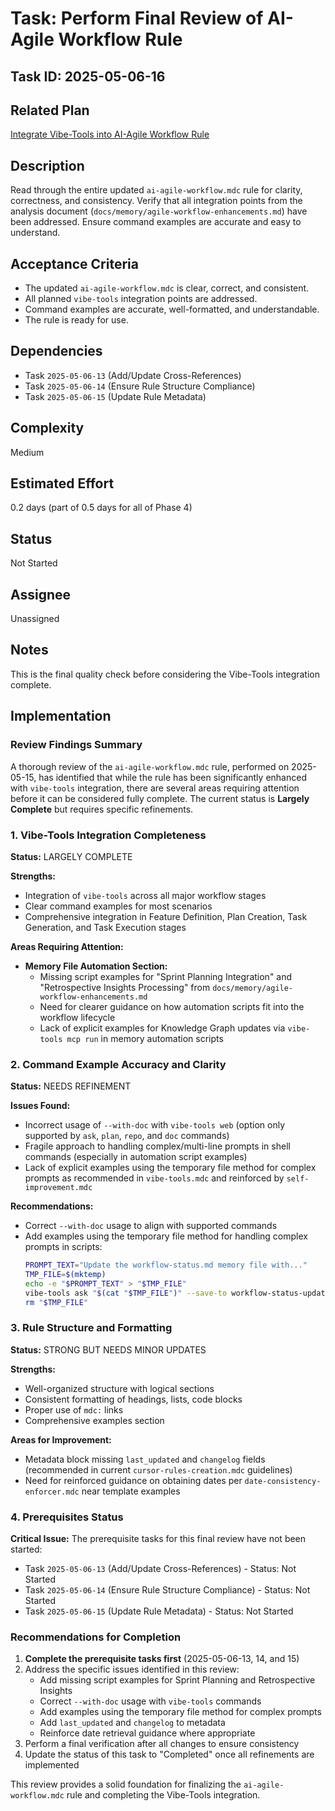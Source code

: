 # Task: Perform Final Review of AI-Agile Workflow Rule

## Task ID: 2025-05-06-16

## Related Plan

[Integrate Vibe-Tools into AI-Agile Workflow Rule](mdc:docs/plans/vibe-tools-integration-plan.md)

## Description

Read through the entire updated `ai-agile-workflow.mdc` rule for clarity, correctness, and consistency. Verify that all integration points from the analysis document (`docs/memory/agile-workflow-enhancements.md`) have been addressed. Ensure command examples are accurate and easy to understand.

## Acceptance Criteria

- The updated `ai-agile-workflow.mdc` is clear, correct, and consistent.
- All planned `vibe-tools` integration points are addressed.
- Command examples are accurate, well-formatted, and understandable.
- The rule is ready for use.

## Dependencies

- Task `2025-05-06-13` (Add/Update Cross-References)
- Task `2025-05-06-14` (Ensure Rule Structure Compliance)
- Task `2025-05-06-15` (Update Rule Metadata)

## Complexity

Medium

## Estimated Effort

0.2 days (part of 0.5 days for all of Phase 4)

## Status

Not Started

## Assignee

Unassigned

## Notes

This is the final quality check before considering the Vibe-Tools integration complete.

## Implementation

### Review Findings Summary

A thorough review of the `ai-agile-workflow.mdc` rule, performed on 2025-05-15, has identified that while the rule has been significantly enhanced with `vibe-tools` integration, there are several areas requiring attention before it can be considered fully complete. The current status is **Largely Complete** but requires specific refinements.

### 1. Vibe-Tools Integration Completeness

**Status:** LARGELY COMPLETE

**Strengths:**
- Integration of `vibe-tools` across all major workflow stages
- Clear command examples for most scenarios
- Comprehensive integration in Feature Definition, Plan Creation, Task Generation, and Task Execution stages

**Areas Requiring Attention:**
- **Memory File Automation Section:**
  - Missing script examples for "Sprint Planning Integration" and "Retrospective Insights Processing" from `docs/memory/agile-workflow-enhancements.md`
  - Need for clearer guidance on how automation scripts fit into the workflow lifecycle
  - Lack of explicit examples for Knowledge Graph updates via `vibe-tools mcp run` in memory automation scripts

### 2. Command Example Accuracy and Clarity

**Status:** NEEDS REFINEMENT

**Issues Found:**
- Incorrect usage of `--with-doc` with `vibe-tools web` (option only supported by `ask`, `plan`, `repo`, and `doc` commands)
- Fragile approach to handling complex/multi-line prompts in shell commands (especially in automation script examples)
- Lack of explicit examples using the temporary file method for complex prompts as recommended in `vibe-tools.mdc` and reinforced by `self-improvement.mdc`

**Recommendations:**
- Correct `--with-doc` usage to align with supported commands
- Add examples using the temporary file method for handling complex prompts in scripts:
  ```bash
  PROMPT_TEXT="Update the workflow-status.md memory file with..."
  TMP_FILE=$(mktemp)
  echo -e "$PROMPT_TEXT" > "$TMP_FILE"
  vibe-tools ask "$(cat "$TMP_FILE")" --save-to workflow-status-updates.md
  rm "$TMP_FILE"
  ```

### 3. Rule Structure and Formatting

**Status:** STRONG BUT NEEDS MINOR UPDATES

**Strengths:**
- Well-organized structure with logical sections
- Consistent formatting of headings, lists, code blocks
- Proper use of `mdc:` links
- Comprehensive examples section

**Areas for Improvement:**
- Metadata block missing `last_updated` and `changelog` fields (recommended in current `cursor-rules-creation.mdc` guidelines)
- Need for reinforced guidance on obtaining dates per `date-consistency-enforcer.mdc` near template examples

### 4. Prerequisites Status

**Critical Issue:** The prerequisite tasks for this final review have not been started:
- Task `2025-05-06-13` (Add/Update Cross-References) - Status: Not Started
- Task `2025-05-06-14` (Ensure Rule Structure Compliance) - Status: Not Started
- Task `2025-05-06-15` (Update Rule Metadata) - Status: Not Started

### Recommendations for Completion

1. **Complete the prerequisite tasks first** (2025-05-06-13, 14, and 15)
2. Address the specific issues identified in this review:
   - Add missing script examples for Sprint Planning and Retrospective Insights
   - Correct `--with-doc` usage with `vibe-tools` commands
   - Add examples using the temporary file method for complex prompts
   - Add `last_updated` and `changelog` to metadata
   - Reinforce date retrieval guidance where appropriate
3. Perform a final verification after all changes to ensure consistency
4. Update the status of this task to "Completed" once all refinements are implemented

This review provides a solid foundation for finalizing the `ai-agile-workflow.mdc` rule and completing the Vibe-Tools integration.
